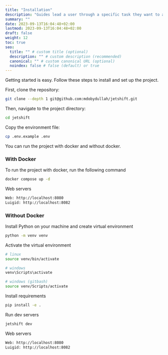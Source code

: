 ```yaml
---
title: "Installation"
description: "Guides lead a user through a specific task they want to accomplish, often with a sequence of steps."
summary: ""
date: 2023-09-13T16:04:48+02:00
lastmod: 2023-09-13T16:04:48+02:00
draft: false
weight: 12
toc: true
seo:
  title: "" # custom title (optional)
  description: "" # custom description (recommended)
  canonical: "" # custom canonical URL (optional)
  noindex: false # false (default) or true
---
```


Getting started is easy. Follow these steps to install and set up the project.

First, clone the repository:

```bash
git clone --depth 1 git@github.com:mdobydullah/jetshift.git
```

Then, navigate to the project directory:

```bash
cd jetshift
```

Copy the environment file:

```bash
cp .env.example .env
```

You can run the project with docker and without docker.

### With Docker

To run the project with docker, run the following command

```bash
docker compose up -d
```

Web servers

```bash
Web: http://localhost:8080
Luigid: http://localhost:8082
```

### Without Docker

Install Python on your machine and create virtual environment

```bash
python -m venv venv
```

Activate the virtual environment

```bash
# linux
source venv/bin/activate

# windows
venv\Scripts\activate

# windows (gitbash)
source venv/Scripts/activate
```

Install requirements

```bash
pip install -e .
```

Run dev servers

```bash
jetshift dev
```

Web servers

```bash
Web: http://localhost:8080
Luigid: http://localhost:8082
```
